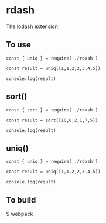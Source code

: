# rdash
The lodash extension

## To use
    const { uniq } = require('./rdash')

    const result = uniq([1,1,2,2,3,4,5])

    console.log(result)

## sort()
    const { sort } = require('./rdash')

    const result = sort([10,8,2,1,7,5])

    console.log(result)

## uniq()
    const { uniq } = require('./rdash')

    const result = uniq([1,1,2,2,3,4,5])

    console.log(result)


## To build
$ webpack
